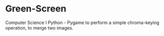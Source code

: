 # Green-Screen
Computer Science I Python - Pygame to perform a simple chroma-keying operation, to merge two images. 
